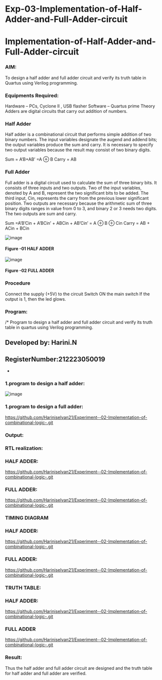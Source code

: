 # Exp-03-Implementation-of-Half-Adder-and-Full-Adder-circuit

# Implementation-of-Half-Adder-and-Full-Adder-circuit
### AIM:
To design a half adder and full adder circuit and verify its truth table in Quartus using Verilog programming.

### Equipments Required:
Hardware – PCs, Cyclone II , USB flasher
Software – Quartus prime
Theory
Adders are digital circuits that carry out addition of numbers.

### Half Adder
Half adder is a combinational circuit that performs simple addition of two binary numbers. The input variables designate the augend and addend bits; the output variables produce the sum and carry. It is necessary to specify two output variables because the result may consist of two binary digits.

Sum = A’B+AB’ =A ⊕ B Carry = AB

### Full Adder
Full adder is a digital circuit used to calculate the sum of three binary bits. It consists of three inputs and two outputs. Two of the input variables, denoted by A and B, represent the two significant bits to be added. The third input, Cin, represents the carry from the previous lower significant position. Two outputs are necessary because the arithmetic sum of three binary digits ranges in value from 0 to 3, and binary 2 or 3 needs two digits. The two outputs are sum and carry.

Sum =A’B’Cin + A’BCin’ + ABCin + AB’Cin’ = A ⊕ B ⊕ Cin Carry = AB + ACin + BCin

 ![image](https://user-images.githubusercontent.com/36288975/163552156-a13e5a56-c638-4110-97d9-8896907c8d25.png)

#### Figure -01 HALF ADDER 


![image](https://user-images.githubusercontent.com/36288975/163552057-b3547877-6d07-45b4-b7e0-bcfebfad9e1d.png)

#### Figure -02 FULL ADDER 

### Procedure

Connect the supply (+5V) to the circuit
Switch ON the main switch
If the output is 1, then the led glows.
### Program:
/*
Program to design a half adder and full adder circuit and verify its truth table in quartus using Verilog programming.
## Developed by: Harini.N
## RegisterNumber:212223050019  
*
### 1.program to design a half adder:
![image](https://github.com/Hariniselvan21/Exp-02-Implementation-of-Half-Adder-and-Full-Adder-circuit/assets/155089072/4d0b8b42-9d87-48f1-a24e-c645f61e0a54)

### 1.program to design a full adder:
https://github.com/Hariniselvan21/Experiment--02-Implementation-of-combinational-logic-.git

### Output:
### RTL realization:
### HALF ADDER:
https://github.com/Hariniselvan21/Experiment--02-Implementation-of-combinational-logic-.git
### FULL ADDER:
https://github.com/Hariniselvan21/Experiment--02-Implementation-of-combinational-logic-.git
### TIMING DIAGRAM
### HALF ADDER:
https://github.com/Hariniselvan21/Experiment--02-Implementation-of-combinational-logic-.git
### FULL ADDER:
https://github.com/Hariniselvan21/Experiment--02-Implementation-of-combinational-logic-.git

### TRUTH TABLE:
### HALF ADDER:
https://github.com/Hariniselvan21/Experiment--02-Implementation-of-combinational-logic-.git
### FULL ADDER
https://github.com/Hariniselvan21/Experiment--02-Implementation-of-combinational-logic-.git
### Result:
Thus the half adder and full adder circuit are designed and the truth table for half adder and full adder are verified.
